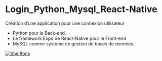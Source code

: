 # Login_Python_Mysql_React-Native

Création d’une application pour une connexion utilisateur 
- Python pour le Back-end, 
- Le framework Expo de React-Native pour le Front-end
- MySQL comme système de gestion de bases de données. 

<a href="https://imgbb.com/"><img src="https://i.ibb.co/qsm2PXQ/Shelftons.gif" alt="Shelftons" border="0"></a>
